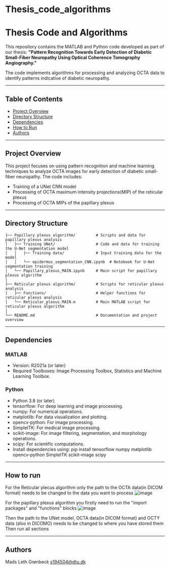 # Thesis_code_algorithms

# Thesis Code and Algorithms

This repository contains the MATLAB and Python code developed as part of our thesis: **"Pattern Recognition Towards Early Detection of Diabetic Small-Fiber Neuropathy Using Optical Coherence Tomography Angiography."**

The code implements algorithms for processing and analyzing OCTA data to identify patterns indicative of diabetic neuropathy.

---

## Table of Contents
- [Project Overview](#project-overview)
- [Directory Structure](#directory-structure)
- [Dependencies](#dependencies)
- [How to Run](#how-to-run)
- [Authors](#authors)


---

## Project Overview
This project focuses on using pattern recognition and machine learning techniques to analyze OCTA images for early detection of diabetic small-fiber neuropathy. The code includes:
- Training of a UNet CNN model
- Processing of OCTA maximum intensity projections(MIP) of the reticular plexus 
- Processing of OCTA MIPs of the papillary plexus

---

## Directory Structure


```
├── Papillary plexus algorithm/         # Scripts and data for papillary plexus analysis
│   ├── Training UNet/                  # Code and data for training the U-Net segmentation model
│   │   ├── Training data/              # Input training data for the model
│   │   └── epidermus_segmentation_CNN.ipynb  # Notebook for U-Net segmentation training
│   └── Papillary_plexus_MAIN.ipynb     # Main script for papillary plexus algorithm
│
├── Reticular plexus algorithm/         # Scripts for reticular plexus analysis
│   ├── Functions/                      # Helper functions for reticular plexus analysis
│   └── Reticular_plexus_MAIN.m         # Main MATLAB script for reticular plexus algorithm
│
└── README.md                           # Documentation and project overview

```
---

## Dependencies
### **MATLAB**
- Version: R2021a (or later)
- Required Toolboxes: Image Processing Toolbox, Statistics and Machine Learning Toolbox.

### **Python**
- Python 3.8 (or later)
- tensorflow: For deep learning and image processing.
- numpy: For numerical operations.
- matplotlib: For data visualization and plotting.
- opencv-python: For image processing.
- SimpleITK: For medical image processing.
- scikit-image: For image filtering, segmentation, and morphology operations.
- scipy: For scientific computations.
- Install dependencies using:
  pip install tensorflow numpy matplotlib opencv-python SimpleITK scikit-image scipy

---
## How to run 

For the Reticular plecus algorithm only the path to the OCTA data(in DICOM format) needs to be changed to the data you want to process
![image](https://github.com/user-attachments/assets/920854e4-056b-412d-91fb-0b23e0136ea2)

For the papillary plexus algorithm you firstly need to run the "import packages" and "functions" blocks
![image](https://github.com/user-attachments/assets/80617e25-241b-4b89-b8cc-eade7e03298a)

Then the path to the UNet model, OCTA data(in DICOM format) and OCTY data (also in DICOMO) needs to be changed to where you have stored them
Then run all sections 

---

## Authors 

Mads Leth Grønbeck
s194504@dtu.dk
